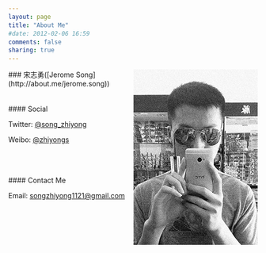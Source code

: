 ```yaml
---
layout: page
title: "About Me"
#date: 2012-02-06 16:59
comments: false
sharing: true
---
```

   
<!-- ![](/images/photos/profile.jpg "profile") -->
<img style="float: right" src="/images/photos/profile_photo.jpg" />
### 宋志勇([Jerome Song](http://about.me/jerome.song))
<br>
<br>
<br>
#### Social

Twitter: [@song_zhiyong](https://twitter.com/#!/song_zhiyong)

Weibo: [@zhiyongs](http://weibo.com/zhiyongs)



<br>
<br>
<br>
#### Contact Me

Email: <songzhiyong1121@gmail.com>
